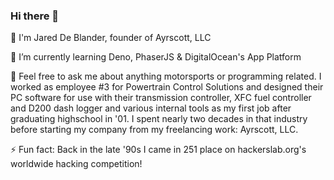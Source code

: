 ### Hi there 👋

🔭 I'm Jared De Blander, founder of Ayrscott, LLC 

🌱 I’m currently learning Deno, PhaserJS & DigitalOcean's App Platform

💬 Feel free to ask me about anything motorsports or programming related. I worked as employee #3 for Powertrain Control Solutions and designed their PC software for use with their transmission controller, XFC fuel controller and D200 dash logger and various internal tools as my first job after graduating highschool in '01.  I spent nearly two decades in that industry before starting my company from my freelancing work: Ayrscott, LLC.

⚡ Fun fact: Back in the late '90s I came in 251 place on hackerslab.org's worldwide hacking competition!

<!--
**jwd83/jwd83** is a ✨ _special_ ✨ repository because its `README.md` (this file) appears on your GitHub profile.

Here are some ideas to get you started:

- 🔭 I’m currently working on ...
- 🌱 I’m currently learning ...
- 👯 I’m looking to collaborate on ...
- 🤔 I’m looking for help with ...
- 💬 Ask me about ...
- 📫 How to reach me: ...
- 😄 Pronouns: ...
- ⚡ Fun fact: ...
-->
